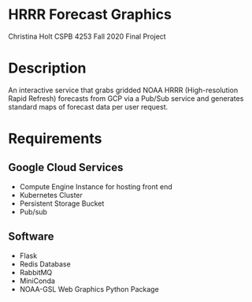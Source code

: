 # HRRR Forecast Graphics

Christina Holt
CSPB 4253
Fall 2020
Final Project

# Description

An interactive service that grabs gridded NOAA HRRR (High-resolution Rapid
Refresh) forecasts from GCP via a Pub/Sub service and generates standard maps of
forecast data per user request.

# Requirements

## Google Cloud Services

- Compute Engine Instance for hosting front end
- Kubernetes Cluster
- Persistent Storage Bucket
- Pub/sub

## Software

- Flask
- Redis Database
- RabbitMQ
- MiniConda
- NOAA-GSL Web Graphics Python Package

